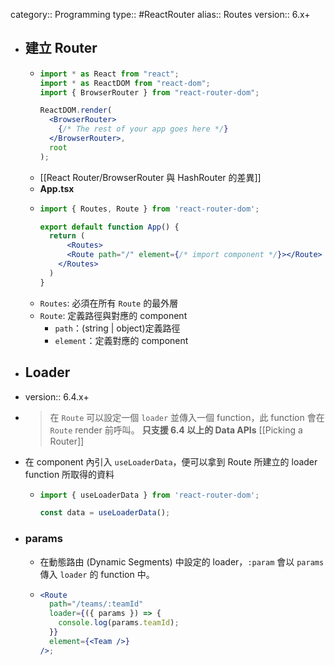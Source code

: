 category:: Programming
type:: #ReactRouter
alias:: Routes
version:: 6.x+

- ## 建立 Router
	- ```jsx
	  import * as React from "react";
	  import * as ReactDOM from "react-dom";
	  import { BrowserRouter } from "react-router-dom";
	  
	  ReactDOM.render(
	    <BrowserRouter>
	      {/* The rest of your app goes here */}
	    </BrowserRouter>,
	    root
	  );
	  ```
	- [[React Router/BrowserRouter 與 HashRouter 的差異]]
	- **App.tsx**
	- ```jsx
	  import { Routes, Route } from 'react-router-dom';
	  
	  export default function App() {
	    return (
	    	<Routes>
	        <Route path="/" element={/* import component */}></Route>
	      </Routes>
	    )
	  }
	  ```
	- `Routes`: 必須在所有 `Route` 的最外層
	- `Route`:  定義路徑與對應的 component
		- `path`：(string | object)定義路徑
		- `element`：定義對應的 component
- ## Loader
- version:: 6.4.x+
- > 在 `Route` 可以設定一個 `loader` 並傳入一個 function，此 function 會在 `Route` render 前呼叫。
  > **只支援 6.4 以上的 Data APIs** [[Picking a Router]]
- 在 component 內引入 `useLoaderData`，便可以拿到 Route 所建立的 loader function 所取得的資料
	- ```typescript
	  import { useLoaderData } from 'react-router-dom';
	  
	  const data = useLoaderData();
	  ```
- ### params
	- 在動態路由 (Dynamic Segments) 中設定的 loader，`:param` 會以 `params` 傳入 `loader` 的 function 中。
	- ```jsx
	  <Route
	    path="/teams/:teamId"
	    loader={({ params }) => {
	      console.log(params.teamId);
	    }}
	    element={<Team />}
	  />;
	  ```